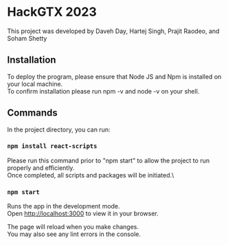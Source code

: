 # HackGTX 2023

This project was developed by Daveh Day, Hartej Singh, Prajit Raodeo, and Soham Shetty

## Installation
To deploy the program, please ensure that Node JS and Npm is installed on your local machine.\
To confirm installation please run npm -v and node -v on your shell.

## Commands

In the project directory, you can run: 

### `npm install react-scripts`

Please run this command prior to "npm start" to allow the project to run properly and efficiently.\
Once completed, all scripts and packages will be initiated.\


### `npm start`

Runs the app in the development mode.\
Open [http://localhost:3000](http://localhost:3000) to view it in your browser.

The page will reload when you make changes.\
You may also see any lint errors in the console.


